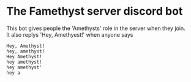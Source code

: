 # The Famethyst server discord bot
This bot gives people the 'Amethysts' role in the server when they join.  
It also replys 'Hey, Amethyest!' when anyone says  
```
Hey, Amethyst!  
hey, amethyst!  
Hey Amethyst!  
hey amethyst!  
hey amethyst'  
hey a
```
